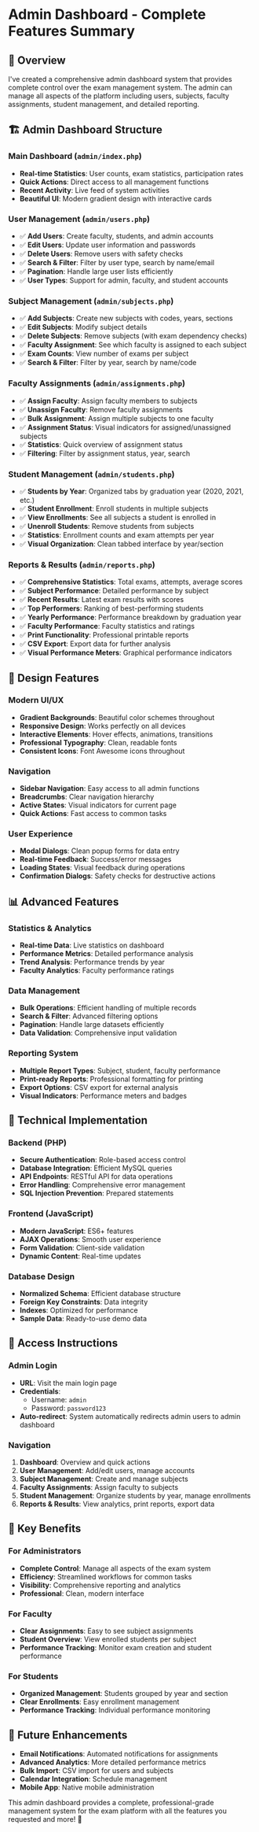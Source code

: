 # Admin Dashboard - Complete Features Summary

## 🎯 **Overview**
I've created a comprehensive admin dashboard system that provides complete control over the exam management system. The admin can manage all aspects of the platform including users, subjects, faculty assignments, student management, and detailed reporting.

## 🏗️ **Admin Dashboard Structure**

### **Main Dashboard** (`admin/index.php`)
- **Real-time Statistics**: User counts, exam statistics, participation rates
- **Quick Actions**: Direct access to all management functions
- **Recent Activity**: Live feed of system activities
- **Beautiful UI**: Modern gradient design with interactive cards

### **User Management** (`admin/users.php`)
- ✅ **Add Users**: Create faculty, students, and admin accounts
- ✅ **Edit Users**: Update user information and passwords
- ✅ **Delete Users**: Remove users with safety checks
- ✅ **Search & Filter**: Filter by user type, search by name/email
- ✅ **Pagination**: Handle large user lists efficiently
- ✅ **User Types**: Support for admin, faculty, and student accounts

### **Subject Management** (`admin/subjects.php`)
- ✅ **Add Subjects**: Create new subjects with codes, years, sections
- ✅ **Edit Subjects**: Modify subject details
- ✅ **Delete Subjects**: Remove subjects (with exam dependency checks)
- ✅ **Faculty Assignment**: See which faculty is assigned to each subject
- ✅ **Exam Counts**: View number of exams per subject
- ✅ **Search & Filter**: Filter by year, search by name/code

### **Faculty Assignments** (`admin/assignments.php`)
- ✅ **Assign Faculty**: Assign faculty members to subjects
- ✅ **Unassign Faculty**: Remove faculty assignments
- ✅ **Bulk Assignment**: Assign multiple subjects to one faculty
- ✅ **Assignment Status**: Visual indicators for assigned/unassigned subjects
- ✅ **Statistics**: Quick overview of assignment status
- ✅ **Filtering**: Filter by assignment status, year, search

### **Student Management** (`admin/students.php`)
- ✅ **Students by Year**: Organized tabs by graduation year (2020, 2021, etc.)
- ✅ **Student Enrollment**: Enroll students in multiple subjects
- ✅ **View Enrollments**: See all subjects a student is enrolled in
- ✅ **Unenroll Students**: Remove students from subjects
- ✅ **Statistics**: Enrollment counts and exam attempts per year
- ✅ **Visual Organization**: Clean tabbed interface by year/section

### **Reports & Results** (`admin/reports.php`)
- ✅ **Comprehensive Statistics**: Total exams, attempts, average scores
- ✅ **Subject Performance**: Detailed performance by subject
- ✅ **Recent Results**: Latest exam results with scores
- ✅ **Top Performers**: Ranking of best-performing students
- ✅ **Yearly Performance**: Performance breakdown by graduation year
- ✅ **Faculty Performance**: Faculty statistics and ratings
- ✅ **Print Functionality**: Professional printable reports
- ✅ **CSV Export**: Export data for further analysis
- ✅ **Visual Performance Meters**: Graphical performance indicators

## 🎨 **Design Features**

### **Modern UI/UX**
- **Gradient Backgrounds**: Beautiful color schemes throughout
- **Responsive Design**: Works perfectly on all devices
- **Interactive Elements**: Hover effects, animations, transitions
- **Professional Typography**: Clean, readable fonts
- **Consistent Icons**: Font Awesome icons throughout

### **Navigation**
- **Sidebar Navigation**: Easy access to all admin functions
- **Breadcrumbs**: Clear navigation hierarchy
- **Active States**: Visual indicators for current page
- **Quick Actions**: Fast access to common tasks

### **User Experience**
- **Modal Dialogs**: Clean popup forms for data entry
- **Real-time Feedback**: Success/error messages
- **Loading States**: Visual feedback during operations
- **Confirmation Dialogs**: Safety checks for destructive actions

## 📊 **Advanced Features**

### **Statistics & Analytics**
- **Real-time Data**: Live statistics on dashboard
- **Performance Metrics**: Detailed performance analysis
- **Trend Analysis**: Performance trends by year
- **Faculty Analytics**: Faculty performance ratings

### **Data Management**
- **Bulk Operations**: Efficient handling of multiple records
- **Search & Filter**: Advanced filtering options
- **Pagination**: Handle large datasets efficiently
- **Data Validation**: Comprehensive input validation

### **Reporting System**
- **Multiple Report Types**: Subject, student, faculty performance
- **Print-ready Reports**: Professional formatting for printing
- **Export Options**: CSV export for external analysis
- **Visual Indicators**: Performance meters and badges

## 🔧 **Technical Implementation**

### **Backend (PHP)**
- **Secure Authentication**: Role-based access control
- **Database Integration**: Efficient MySQL queries
- **API Endpoints**: RESTful API for data operations
- **Error Handling**: Comprehensive error management
- **SQL Injection Prevention**: Prepared statements

### **Frontend (JavaScript)**
- **Modern JavaScript**: ES6+ features
- **AJAX Operations**: Smooth user experience
- **Form Validation**: Client-side validation
- **Dynamic Content**: Real-time updates

### **Database Design**
- **Normalized Schema**: Efficient database structure
- **Foreign Key Constraints**: Data integrity
- **Indexes**: Optimized for performance
- **Sample Data**: Ready-to-use demo data

## 🚀 **Access Instructions**

### **Admin Login**
- **URL**: Visit the main login page
- **Credentials**: 
  - Username: `admin`
  - Password: `password123`
- **Auto-redirect**: System automatically redirects admin users to admin dashboard

### **Navigation**
1. **Dashboard**: Overview and quick actions
2. **User Management**: Add/edit users, manage accounts
3. **Subject Management**: Create and manage subjects
4. **Faculty Assignments**: Assign faculty to subjects
5. **Student Management**: Organize students by year, manage enrollments
6. **Reports & Results**: View analytics, print reports, export data

## 🎯 **Key Benefits**

### **For Administrators**
- **Complete Control**: Manage all aspects of the exam system
- **Efficiency**: Streamlined workflows for common tasks
- **Visibility**: Comprehensive reporting and analytics
- **Professional**: Clean, modern interface

### **For Faculty**
- **Clear Assignments**: Easy to see subject assignments
- **Student Overview**: View enrolled students per subject
- **Performance Tracking**: Monitor exam creation and student performance

### **For Students**
- **Organized Management**: Students grouped by year and section
- **Clear Enrollments**: Easy enrollment management
- **Performance Tracking**: Individual performance monitoring

## 🔮 **Future Enhancements**
- **Email Notifications**: Automated notifications for assignments
- **Advanced Analytics**: More detailed performance metrics
- **Bulk Import**: CSV import for users and subjects
- **Calendar Integration**: Schedule management
- **Mobile App**: Native mobile administration

This admin dashboard provides a complete, professional-grade management system for the exam platform with all the features you requested and more! 🎉